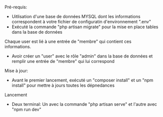 Pré-requis:

- Uitlisation d'une base de données MYSQL dont les informations correspondent à votre fichier de configuratin d'environnement ".env"
- Exécuté la commande "php artisan migrate" pour la mise en place tables dans la base de données

Chaque user est lié à une entrée de  "membre" qui contient ces informations. 
- Avoir créer un "user" avec le rôle "admin" dans la base de données et remplir une entrée de "membre" qui lui correspond


Mise à jour:

- Avant le premier lancement, exécuté un "composer install" et un "npm install" pour mettre à jours toutes les dépnedances


Lancement

- Deux terminal: Un avec la commande "php artisan serve" et l'autre avec "npm run dev"
